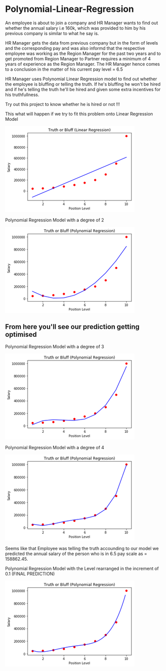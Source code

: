 # Polynomial-Linear-Regression
An employee is about to join a company and HR Manager wants to find out whether the annual salary i.e 160k, which was provided to him by his previous company is similar to what he say is.

HR Manager gets the data from previous company but in the form of levels and the corresponding pay and was also informd that the respective employee was working as the Region Manager for the past two years and to get promoted from Region Manager to Partner requires a minimum of 4 years of experience as the Region Manager. The HR Manager hence comes to a conclusion in the matter of his current pay level = 6.5  

HR Manager uses Polynomial Linear Regression model to find out whether the employee is bluffing or telling the truth. If he's bluffing he won't be hired and if he's telling the truth he'll be hired and given some extra incentives for his truthfullness.

Try out this project to know whether he is hired or not !!!

This what will happen if we try to fit this problem onto Linear Regression Model

![Linear Regression](https://github.com/Kevin2498/Polynomial-Linear-Regression/blob/master/linear_reg_plot.png)


Polynomial Regression Model with a degree of 2

![Polynomial Linear Regression degree=2](https://github.com/Kevin2498/Polynomial-Linear-Regression/blob/master/poly_reg_plot(degree%3D2).png)


## From here you'll see our prediction getting optimised


Polynomial Regression Model with a degree of 3

![Polynomial Linear Regression degree=3](https://github.com/Kevin2498/Polynomial-Linear-Regression/blob/master/poly_reg_plot(degree%3D3).png)


Polynomial Regression Model with a degree of 4

![Polynomial Linear Regression degree=4](https://github.com/Kevin2498/Polynomial-Linear-Regression/blob/master/poly_reg_plot(degree%3D4).png)


Seems like that Employee was telling the truth accounding to our model we predicted the annual salary of the person who is in 6.5 pay scale as = 158862.45. 

Polynomial Regression Model with the Level rearranged in the increment of 0.1 (FINAL PREDICTION)

![Polynomial Linear Regression](https://github.com/Kevin2498/Polynomial-Linear-Regression/blob/master/actual_poly_reg_plot.png)
